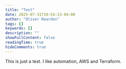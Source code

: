 ```yaml
---
title: "Test"
date: 2025-07-31T10:54:13-04:00
author: "Oliver Reardon"
tags: []
keywords: []
description: ""
showFullContent: false
readingTime: true
hideComments: true
---
```

This is just a test. I like automation, AWS and Terraform.